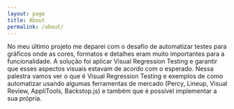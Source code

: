 ```yaml
---
layout: page
title: About
permalink: /about/
---
```


No meu último projeto me deparei com o desafio de automatizar testes para gráficos onde as cores, formatos e detalhes eram muito importantes para a funcionalidade. A solução foi aplicar Visual Regression Testing e garantir que esses aspectos visuais estavam de acordo com o esperado. Nessa palestra vamos ver o que é Visual Regression Testing e exemplos de como automatizar usando algumas ferramentas de mercado (Percy, Lineup, Visual Review, AppliTools, Backstop.js) e também que é possível implementar a sua própria.
